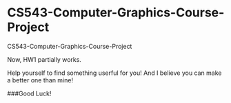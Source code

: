 CS543-Computer-Graphics-Course-Project
======================================

CS543-Computer-Graphics-Course-Project

Now, HW1 partially works.   

Help yourself to find something userful for you! And I believe you can make a better one than mine!   

###Good Luck!
